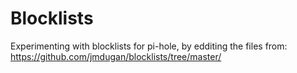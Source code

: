 # Blocklists

Experimenting with blocklists for pi-hole, by edditing the files from: https://github.com/jmdugan/blocklists/tree/master/